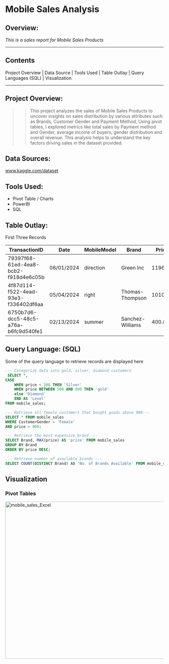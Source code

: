 # Mobile Sales Analysis

## Overview:
 *This is a sales report for Mobile Sales Products*
 
---
## Contents
Project Overview | Data Source | Tools Used | Table Outlay | Query Languages (SQL) | Visualization

---

## Project Overview:
>> This project analyzes the sales of Mobile Sales Products to uncover insights on sales distribution by various attributes such as Brands, Customer Gender and Payment Method, Using pivot tables, I explored metrics like total sales by Payment method and Gender, average income of buyers, gender distribution and overall revenue. This analysis helps to understand the key factors driving sales in the dataset provided.

## Data Sources:
www.kaggle.com/dataset

## Tools Used:
+ Pivot Table / Charts
+ PowerBI
+ SQL

## Table Outlay:
First Three Records

| TransactionID | Date | MobileModel | Brand | Price | UnitsSold | TotalRevenue | CustomerAge | CustomerGender | Location | PaymentMethod |
|-----|-----|-----|------|-----|-----|-----|------|-----|-----|------|
| 79397f68-61ed-4ea8-bcb2-f918d4e6c05b |	06/01/2024 |	direction |	Green Inc |	1196.95	| 85	| 28002.8	| 32	| Female	| Port Erik|	Online |
| 4f87d114-f522-4ead-93e3-f336402df6aa | 05/04/2024 |	right |	Thomas-Thompson |	1010.34 |	64 |	2378.82 |	55 |	Female |	East Linda|	Credit Card |
| 6750b7d6-dcc5-48c5-a76a-b6fc9d540fe1 |	02/13/2024 |	summer |	Sanchez-Williams |	400.8 |	95 |	31322.56 |	57 |	Male |	East Angelicastad |	Online |

## Query Language: (SQL)
Some of the query language to retrieve records are displayed here
```SQL
--- Categorize data into gold, silver, diamond customers
 SELECT *, 
CASE
	WHEN price < 500 THEN 'Silver'
	WHEN price BETWEEN 500 AND 800 THEN 'gold'
	else 'Diamond'
	END AS 'Level'
FROM mobile_sales;
```


```SQL
--- Retrieve all female customers that bought goods above 900---
SELECT * FROM mobile_sales
WHERE CustomerGender = 'Female'
AND price > 900;
```

```SQL
--- Retrieve the most expensive brand ---
SELECT Brand, MAX(price) AS 'price' FROM mobile_sales
GROUP BY Brand
ORDER BY price DESC;
```
```SQL
--- Retrieve number of available brands ---
SELECT COUNT(DISTINCT Brand) AS 'No. of Brands Available' FROM mobile_sales;
```

## Visualization
### Pivot Tables
<img width="951" height="499" alt="mobile_sales_Excel" src="https://github.com/user-attachments/assets/1ae7b281-84b5-46b2-bf4b-cbfb4f83516c" />

